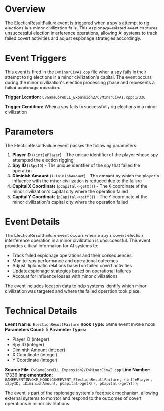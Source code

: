 # Overview

The ElectionResultFailure event is triggered when a spy's attempt to rig elections in a minor civilization fails. This espionage-related event captures unsuccessful election interference operations, allowing AI systems to track failed covert activities and adjust espionage strategies accordingly.

# Event Triggers

This event is fired in the `CvMinorCivAI.cpp` file when a spy fails in their attempt to rig elections in a minor civilization's capital. The event occurs during the minor civilization's election processing phase and represents a failed espionage operation.

**Trigger Location:** `CvGameCoreDLL_Expansion2/CvMinorCivAI.cpp:17336`

**Trigger Condition:** When a spy fails to successfully rig elections in a minor civilization

# Parameters

The ElectionResultFailure event passes the following parameters:

1. **Player ID** (`(int)ePlayer`) - The unique identifier of the player whose spy attempted the election rigging
2. **Spy ID** (`iSpyID`) - The unique identifier of the spy that failed the operation
3. **Diminish Amount** (`iDiminishAmount`) - The amount by which the player's influence with the minor civilization is reduced due to the failure
4. **Capital X Coordinate** (`pCapital->getX()`) - The X coordinate of the minor civilization's capital city where the operation failed
5. **Capital Y Coordinate** (`pCapital->getY()`) - The Y coordinate of the minor civilization's capital city where the operation failed

# Event Details

The ElectionResultFailure event occurs when a spy's covert election interference operation in a minor civilization is unsuccessful. This event provides critical information for AI systems to:

- Track failed espionage operations and their consequences
- Monitor spy performance and operational outcomes
- Adjust diplomatic relations based on failed covert activities
- Update espionage strategies based on operational failures
- Account for influence losses with minor civilizations

The event includes location data to help systems identify which minor civilization was targeted and where the failed operation took place.

# Technical Details

**Event Name:** `ElectionResultFailure`
**Hook Type:** Game event invoke hook
**Parameters Count:** 5
**Parameter Types:**
- Player ID (integer)
- Spy ID (integer) 
- Diminish Amount (integer)
- X Coordinate (integer)
- Y Coordinate (integer)

**Source File:** `CvGameCoreDLL_Expansion2/CvMinorCivAI.cpp`
**Line Number:** 17336
**Implementation:** `GAMEEVENTINVOKE_HOOK(GAMEEVENT_ElectionResultFailure, (int)ePlayer, iSpyID, iDiminishAmount, pCapital->getX(), pCapital->getY());`

The event is part of the espionage system's feedback mechanism, allowing external systems to monitor and respond to the outcomes of covert operations in minor civilizations.